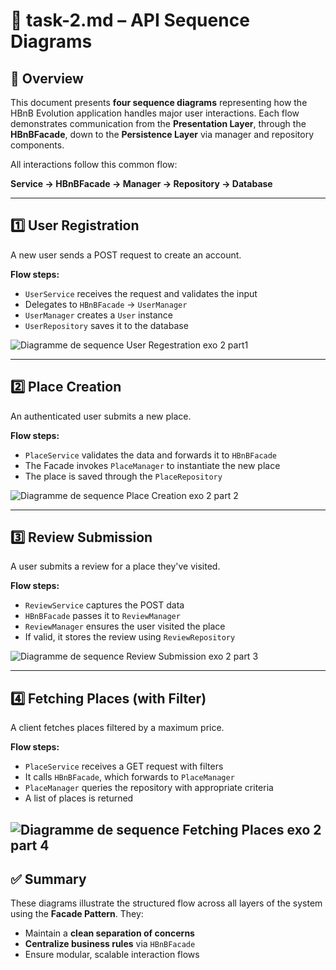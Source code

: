 # 🧾 task-2.md – API Sequence Diagrams

## 🧭 Overview

This document presents **four sequence diagrams** representing how the HBnB Evolution application handles major user interactions. Each flow demonstrates communication from the **Presentation Layer**, through the **HBnBFacade**, down to the **Persistence Layer** via manager and repository components.

All interactions follow this common flow:

**Service → HBnBFacade → Manager → Repository → Database**

---

## 1️⃣ User Registration

A new user sends a POST request to create an account.

**Flow steps:**
- `UserService` receives the request and validates the input
- Delegates to `HBnBFacade` → `UserManager`
- `UserManager` creates a `User` instance
- `UserRepository` saves it to the database

![Diagramme de sequence User Regestration exo 2 part1](https://github.com/user-attachments/assets/4a9dda9d-ee52-463c-8753-2a4a413dc4c6)

---

## 2️⃣ Place Creation

An authenticated user submits a new place.

**Flow steps:**
- `PlaceService` validates the data and forwards it to `HBnBFacade`
- The Facade invokes `PlaceManager` to instantiate the new place
- The place is saved through the `PlaceRepository`

![Diagramme de sequence Place Creation exo 2 part 2](https://github.com/user-attachments/assets/1a9113cc-4e77-4a75-92e0-cef352c89dd9)

---

## 3️⃣ Review Submission

A user submits a review for a place they've visited.

**Flow steps:**
- `ReviewService` captures the POST data
- `HBnBFacade` passes it to `ReviewManager`
- `ReviewManager` ensures the user visited the place
- If valid, it stores the review using `ReviewRepository`

![Diagramme de sequence Review Submission exo 2 part 3](https://github.com/user-attachments/assets/f7c8d85f-d265-49ca-9cce-eca7afe6679f)


---

## 4️⃣ Fetching Places (with Filter)

A client fetches places filtered by a maximum price.

**Flow steps:**
- `PlaceService` receives a GET request with filters
- It calls `HBnBFacade`, which forwards to `PlaceManager`
- `PlaceManager` queries the repository with appropriate criteria
- A list of places is returned

![Diagramme de sequence Fetching Places exo 2 part 4](https://github.com/user-attachments/assets/62f0f07c-34cd-4a9f-8ce2-5cf1cc72180e)
---

## ✅ Summary

These diagrams illustrate the structured flow across all layers of the system using the **Facade Pattern**. They:
- Maintain a **clean separation of concerns**
- **Centralize business rules** via `HBnBFacade`
- Ensure modular, scalable interaction flows
